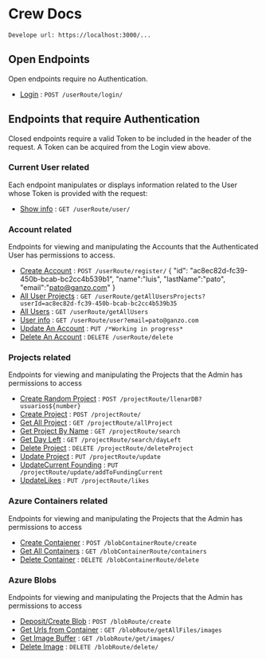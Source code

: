 # Crew Docs

`Develope url: https://localhost:3000/...`

## Open Endpoints

Open endpoints require no Authentication.

- [Login](./readme/userRoute/login.md) : `POST /userRoute/login/`

## Endpoints that require Authentication

Closed endpoints require a valid Token to be included in the header of the
request. A Token can be acquired from the Login view above.

### Current User related

Each endpoint manipulates or displays information related to the User whose
Token is provided with the request:

- [Show info](./readme/userRoute/user.md) : `GET /userRoute/user/`

### Account related

Endpoints for viewing and manipulating the Accounts that the Authenticated User
has permissions to access.

- [Create Account](./readme/userRoute/register.md) : `POST /userRoute/register/`
  {
  "id": "ac8ec82d-fc39-450b-bcab-bc2cc4b539b1",
  "name":"luis",
  "lastName":"pato",
  "email":"pato@ganzo.com"
  }
- [All User Projects](./readme/userRoute/) : `GET /userRoute/getAllUsersProjects?userId=ac8ec82d-fc39-450b-bcab-bc2cc4b539b35`
- [All Users](./readme/userRoute/) : `GET /userRoute/getAllUsers`
- [User info](./readme/userRoute/) : `GET /userRoute/user?email=pato@ganzo.com`
- [Update An Account](./readme/userRoute/updateInfo.md) : `PUT /*Working in progress*`
- [Delete An Account](./readme/userRoute/delete.md) : `DELETE /userRoute/delete`

### Projects related

Endpoints for viewing and manipulating the Projects that the Admin
has permissions to access

- [Create Random Project](./readme/projectRoute/llenarDB100.md) : `POST /projectRoute/llenarDB?usuarios${number}`
- [Create Project](./readme/projectRoute/createProject.md) : `POST /projectRoute/`
- [Get All Project](./readme/projectRoute/allProjects.md) : `GET /projectRoute/allProject`
- [Get Project By Name](./readme/projectRoute/projectByName.md) : `GET /projectRoute/search`
- [Get Day Left](./readme/projectRoute/projectDeyLeft.md) : `GET /projectRoute/search/dayLeft`
- [Delete Project](./readme/projectRoute/deleteProject.md) : `DELETE /projectRoute/deleteProject`
- [Update Project](./readme/projectRoute/updateProject.md) : `PUT /projectRoute/update`
- [UpdateCurrent Founding](./readme/projectRoute/updateCurrentFouding.md) : `PUT /projectRoute/update/addToFundingCurrent`
- [UpdateLikes](./readme/projectRoute/updateLikes.md) : `PUT /projectRoute/likes`

### Azure Containers related

Endpoints for viewing and manipulating the Projects that the Admin
has permissions to access

- [Create Contaiener](./readme/blobContainerRoute/create.md) : `POST /blobContainerRoute/create`
- [Get All Containers](./readme/blobContainerRoute/containers.md) : `GET /blobContainerRoute/containers`
- [Delete Container](./readme/blobContainerRoute/delete.md) : `DELETE /blobContainerRoute/delete`

### Azure Blobs

Endpoints for viewing and manipulating the Projects that the Admin
has permissions to access

- [Deposit/Create Blob](./readme/blobRoute/create.md) : `POST /blobRoute/create`
- [Get Urls from Container](./readme/blobRoute/getAllFiles.md) : `GET /blobRoute/getAllFiles/images`
- [Get Image Buffer](./readme/blobRoute/images.md) : `GET /blobRoute/get/images/`
- [Delete Image](./readme/blobRoute/delete.md) : `DELETE /blobRoute/delete/`
